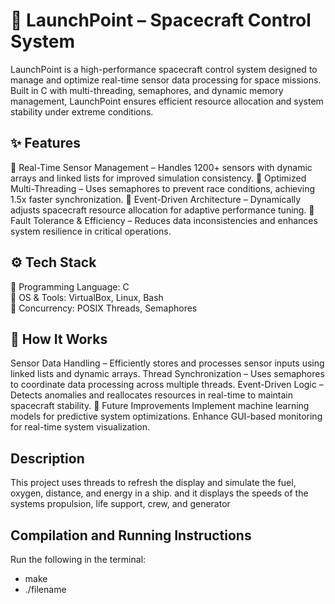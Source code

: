 # 🚀 LaunchPoint – Spacecraft Control System
LaunchPoint is a high-performance spacecraft control system designed to manage and optimize real-time sensor data processing for space missions. Built in C with multi-threading, semaphores, and dynamic memory management, LaunchPoint ensures efficient resource allocation and system stability under extreme conditions.

## ✨ Features
🔹 Real-Time Sensor Management – Handles 1200+ sensors with dynamic arrays and linked lists for improved simulation consistency.
🔹 Optimized Multi-Threading – Uses semaphores to prevent race conditions, achieving 1.5x faster synchronization.
🔹 Event-Driven Architecture – Dynamically adjusts spacecraft resource allocation for adaptive performance tuning.
🔹 Fault Tolerance & Efficiency – Reduces data inconsistencies and enhances system resilience in critical operations.

## ⚙️ Tech Stack
🔹 Programming Language: C <br>
🔹 OS & Tools: VirtualBox, Linux, Bash <br>
🔹 Concurrency: POSIX Threads, Semaphores <br>

## 🚀 How It Works
Sensor Data Handling – Efficiently stores and processes sensor inputs using linked lists and dynamic arrays.
Thread Synchronization – Uses semaphores to coordinate data processing across multiple threads.
Event-Driven Logic – Detects anomalies and reallocates resources in real-time to maintain spacecraft stability.
📌 Future Improvements
Implement machine learning models for predictive system optimizations.
Enhance GUI-based monitoring for real-time system visualization.

## Description
This project uses threads to refresh the display and simulate the fuel, oxygen, distance, and energy in a ship. and it displays the speeds of the systems propulsion, life support, crew, and generator

## Compilation and Running Instructions
Run the following in the terminal: 
- make
- ./filename
